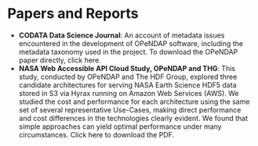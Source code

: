 # Papers and Reports

* **CODATA Data Science Journal**:
An account of metadata issues encountered in the development of OPeNDAP software, including the metadata taxonomy used in the project. To download the OPeNDAP paper directly, click here.
* **NASA Web Accessible API Cloud Study, OPeNDAP and THG**:
This study, conducted by OPeNDAP and The HDF Group, explored three candidate architectures for serving NASA Earth Science HDF5 data stored in S3 via Hyrax running on Amazon Web Services (AWS). We studied the cost and performance for each architecture using the same set of several representative Use-Cases, making direct performance and cost differences in the technologies clearly evident. We found that simple approaches can yield optimal performance under many circumstances. Click here to download the PDF.